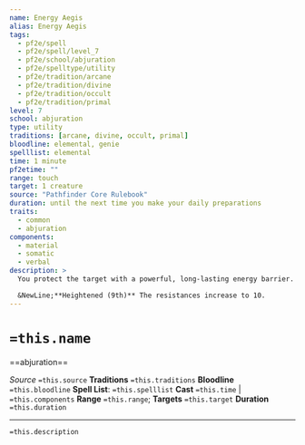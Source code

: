 ```yaml
---
name: Energy Aegis
alias: Energy Aegis
tags:
  - pf2e/spell
  - pf2e/spell/level_7
  - pf2e/school/abjuration
  - pf2e/spelltype/utility
  - pf2e/tradition/arcane
  - pf2e/tradition/divine
  - pf2e/tradition/occult
  - pf2e/tradition/primal
level: 7
school: abjuration
type: utility
traditions: [arcane, divine, occult, primal]
bloodline: elemental, genie
spelllist: elemental
time: 1 minute
pf2etime: ""
range: touch
target: 1 creature
source: "Pathfinder Core Rulebook"
duration: until the next time you make your daily preparations
traits:
  - common
  - abjuration
components:
  - material
  - somatic
  - verbal
description: >
  You protect the target with a powerful, long-lasting energy barrier. The target gains resistance 5 to acid, cold, electricity, fire, force, negative, positive, and sonic damage.

  &NewLine;**Heightened (9th)** The resistances increase to 10.
---
```

# `=this.name`
==abjuration==

*Source* `=this.source`
**Traditions** `=this.traditions`
**Bloodline** `=this.bloodline`
**Spell List**: `=this.spelllist`
**Cast** `=this.time` | `=this.components`
**Range** `=this.range`; **Targets** `=this.target`
**Duration** `=this.duration`

***
`=this.description`